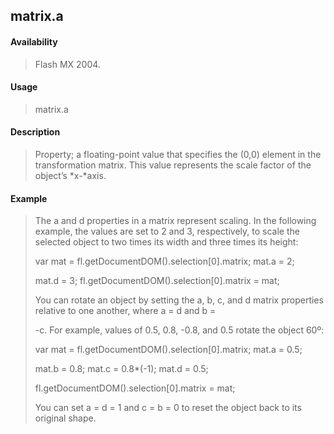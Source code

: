 ## matrix.a

#### Availability

> Flash MX 2004.

#### Usage

> matrix.a

#### Description

> Property; a floating-point value that specifies the (0,0) element in the transformation matrix. This value represents the scale factor of the object’s *x-*axis.

#### Example

> The a and d properties in a matrix represent scaling. In the following example, the values are set to 2 and 3, respectively, to scale the selected object to two times its width and three times its height:
>
> var mat = fl.getDocumentDOM().selection\[0\].matrix; mat.a = 2;
>
> mat.d = 3; fl.getDocumentDOM().selection\[0\].matrix = mat;
>
> You can rotate an object by setting the a, b, c, and d matrix properties relative to one another, where a = d and b =
>
> -c. For example, values of 0.5, 0.8, -0.8, and 0.5 rotate the object 60º:
>
> var mat = fl.getDocumentDOM().selection\[0\].matrix; mat.a = 0.5;
>
> mat.b = 0.8; mat.c = 0.8\*(-1); mat.d = 0.5;
>
> fl.getDocumentDOM().selection\[0\].matrix = mat;
>
> You can set a = d = 1 and c = b = 0 to reset the object back to its original shape.

